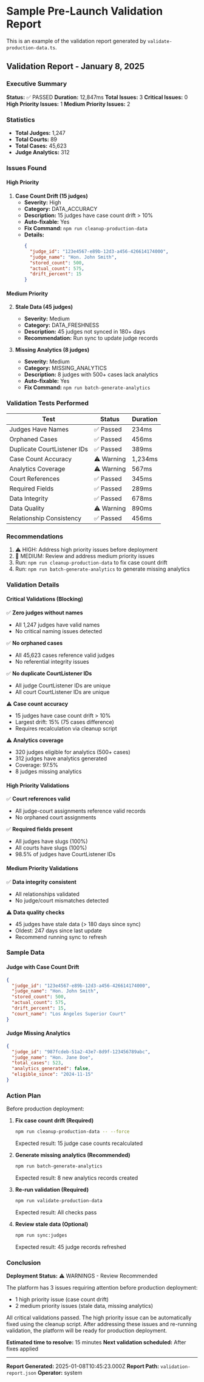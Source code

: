 # Sample Pre-Launch Validation Report

This is an example of the validation report generated by `validate-production-data.ts`.

## Validation Report - January 8, 2025

### Executive Summary

**Status:** ✅ PASSED
**Duration:** 12,847ms
**Total Issues:** 3
**Critical Issues:** 0
**High Priority Issues:** 1
**Medium Priority Issues:** 2

### Statistics

- **Total Judges:** 1,247
- **Total Courts:** 89
- **Total Cases:** 45,623
- **Judge Analytics:** 312

### Issues Found

#### High Priority

1. **Case Count Drift (15 judges)**
   - **Severity:** High
   - **Category:** DATA_ACCURACY
   - **Description:** 15 judges have case count drift > 10%
   - **Auto-fixable:** Yes
   - **Fix Command:** `npm run cleanup-production-data`
   - **Details:**
     ```json
     {
       "judge_id": "123e4567-e89b-12d3-a456-426614174000",
       "judge_name": "Hon. John Smith",
       "stored_count": 500,
       "actual_count": 575,
       "drift_percent": 15
     }
     ```

#### Medium Priority

2. **Stale Data (45 judges)**
   - **Severity:** Medium
   - **Category:** DATA_FRESHNESS
   - **Description:** 45 judges not synced in 180+ days
   - **Recommendation:** Run sync to update judge records

3. **Missing Analytics (8 judges)**
   - **Severity:** Medium
   - **Category:** MISSING_ANALYTICS
   - **Description:** 8 judges with 500+ cases lack analytics
   - **Auto-fixable:** Yes
   - **Fix Command:** `npm run batch-generate-analytics`

### Validation Tests Performed

| Test | Status | Duration |
|------|--------|----------|
| Judges Have Names | ✅ Passed | 234ms |
| Orphaned Cases | ✅ Passed | 456ms |
| Duplicate CourtListener IDs | ✅ Passed | 389ms |
| Case Count Accuracy | ⚠️ Warning | 1,234ms |
| Analytics Coverage | ⚠️ Warning | 567ms |
| Court References | ✅ Passed | 345ms |
| Required Fields | ✅ Passed | 289ms |
| Data Integrity | ✅ Passed | 678ms |
| Data Quality | ⚠️ Warning | 890ms |
| Relationship Consistency | ✅ Passed | 456ms |

### Recommendations

1. ⚠️ HIGH: Address high priority issues before deployment
2. 📝 MEDIUM: Review and address medium priority issues
3. Run: `npm run cleanup-production-data` to fix case count drift
4. Run: `npm run batch-generate-analytics` to generate missing analytics

### Validation Details

#### Critical Validations (Blocking)

✅ **Zero judges without names**
- All 1,247 judges have valid names
- No critical naming issues detected

✅ **No orphaned cases**
- All 45,623 cases reference valid judges
- No referential integrity issues

✅ **No duplicate CourtListener IDs**
- All judge CourtListener IDs are unique
- All court CourtListener IDs are unique

⚠️ **Case count accuracy**
- 15 judges have case count drift > 10%
- Largest drift: 15% (75 cases difference)
- Requires recalculation via cleanup script

⚠️ **Analytics coverage**
- 320 judges eligible for analytics (500+ cases)
- 312 judges have analytics generated
- Coverage: 97.5%
- 8 judges missing analytics

#### High Priority Validations

✅ **Court references valid**
- All judge-court assignments reference valid records
- No orphaned court assignments

✅ **Required fields present**
- All judges have slugs (100%)
- All courts have slugs (100%)
- 98.5% of judges have CourtListener IDs

#### Medium Priority Validations

✅ **Data integrity consistent**
- All relationships validated
- No judge/court mismatches detected

⚠️ **Data quality checks**
- 45 judges have stale data (> 180 days since sync)
- Oldest: 247 days since last update
- Recommend running sync to refresh

### Sample Data

#### Judge with Case Count Drift

```json
{
  "judge_id": "123e4567-e89b-12d3-a456-426614174000",
  "judge_name": "Hon. John Smith",
  "stored_count": 500,
  "actual_count": 575,
  "drift_percent": 15,
  "court_name": "Los Angeles Superior Court"
}
```

#### Judge Missing Analytics

```json
{
  "judge_id": "987fcdeb-51a2-43e7-8d9f-123456789abc",
  "judge_name": "Hon. Jane Doe",
  "total_cases": 523,
  "analytics_generated": false,
  "eligible_since": "2024-11-15"
}
```

### Action Plan

Before production deployment:

1. **Fix case count drift (Required)**
   ```bash
   npm run cleanup-production-data -- --force
   ```
   Expected result: 15 judge case counts recalculated

2. **Generate missing analytics (Recommended)**
   ```bash
   npm run batch-generate-analytics
   ```
   Expected result: 8 new analytics records created

3. **Re-run validation (Required)**
   ```bash
   npm run validate-production-data
   ```
   Expected result: All checks pass

4. **Review stale data (Optional)**
   ```bash
   npm run sync:judges
   ```
   Expected result: 45 judge records refreshed

### Conclusion

**Deployment Status:** ⚠️ WARNINGS - Review Recommended

The platform has 3 issues requiring attention before production deployment:
- 1 high priority issue (case count drift)
- 2 medium priority issues (stale data, missing analytics)

All critical validations passed. The high priority issue can be automatically fixed using the cleanup script. After addressing these issues and re-running validation, the platform will be ready for production deployment.

**Estimated time to resolve:** 15 minutes
**Next validation scheduled:** After fixes applied

---

**Report Generated:** 2025-01-08T10:45:23.000Z
**Report Path:** `validation-report.json`
**Operator:** system
